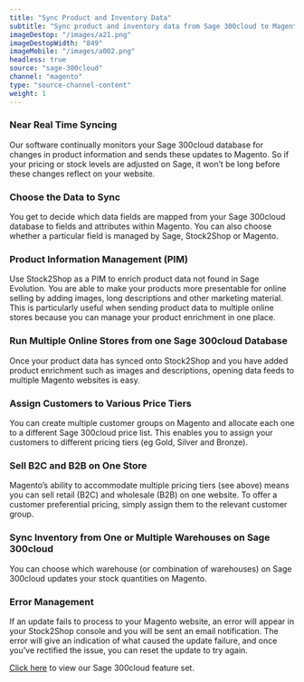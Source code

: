 ```yaml
---
title: "Sync Product and Inventory Data"
subtitle: "Sync product and inventory data from Sage 300cloud to Magento."
imageDestop: "/images/a21.png"
imageDestopWidth: "849"
imageMobile: "/images/a002.png"
headless: true
source: "sage-300cloud"
channel: "magento"
type: "source-channel-content"
weight: 1
---
```


### Near Real Time Syncing
Our software continually monitors your Sage 300cloud database for changes in product information and sends these updates to Magento. So if your pricing or stock levels are adjusted on Sage, it won’t be long before these changes reflect on your website.

### Choose the Data to Sync
You get to decide which data fields are mapped from your Sage 300cloud database to fields and attributes within Magento. You can also choose whether a particular field is managed by Sage, Stock2Shop or Magento.

### Product Information Management (PIM)
Use Stock2Shop as a PIM to enrich product data not found in Sage Evolution. You are able to make your products more presentable for online selling by adding images, long descriptions and other marketing material. This is particularly useful when sending product data to multiple online stores because you can manage your product enrichment in one place.

### Run Multiple Online Stores from one Sage 300cloud Database
Once your product data has synced onto Stock2Shop and you have added product enrichment such as images and descriptions, opening data feeds to multiple Magento websites is easy.

### Assign Customers to Various Price Tiers
You can create multiple customer groups on Magento and allocate each one to a different Sage 300cloud price list. This enables you to assign your customers to different pricing tiers (eg Gold, Silver and Bronze). 

### Sell B2C and B2B on One Store
Magento’s ability to accommodate multiple pricing tiers (see above) means you can sell retail (B2C) and wholesale (B2B) on one website. To offer a customer preferential pricing, simply assign them to the relevant customer group.

### Sync Inventory from One or Multiple Warehouses on Sage 300cloud
You can choose which warehouse (or combination of warehouses) on Sage 300cloud updates your stock quantities on Magento.

### Error Management
If an update fails to process to your Magento website, an error will appear in your Stock2Shop console and you will be sent an email notification. The error will give an indication of what caused the update failure, and once you’ve rectified the issue, you can reset the update to try again.


[Click here](/help/features/sage-300cloud/ "Sage 300cloud Features") to view our Sage 300cloud feature set.